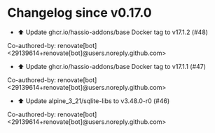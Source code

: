 # Changelog since v0.17.0
- ⬆️ Update ghcr.io/hassio-addons/base Docker tag to v17.1.2 (#48)

Co-authored-by: renovate[bot] <29139614+renovate[bot]@users.noreply.github.com> 
- ⬆️ Update ghcr.io/hassio-addons/base Docker tag to v17.1.1 (#47)

Co-authored-by: renovate[bot] <29139614+renovate[bot]@users.noreply.github.com> 
- ⬆️ Update alpine_3_21/sqlite-libs to v3.48.0-r0 (#46)

Co-authored-by: renovate[bot] <29139614+renovate[bot]@users.noreply.github.com> 
